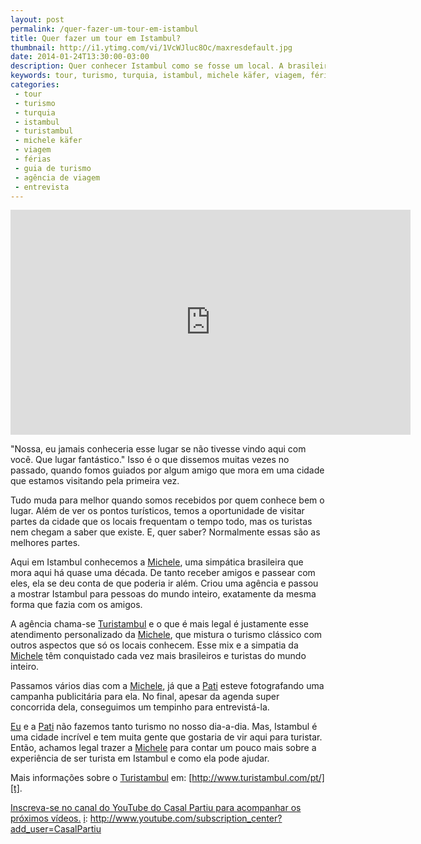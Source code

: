 ```yaml
---
layout: post
permalink: /quer-fazer-um-tour-em-istambul
title: Quer fazer um tour em Istambul?
thumbnail: http://i1.ytimg.com/vi/1VcWJluc8Oc/maxresdefault.jpg
date: 2014-01-24T13:30:00-03:00
description: Quer conhecer Istambul como se fosse um local. A brasileira Michele Käfer vive em Istanbul  e mostra aos brasileiros tudo o que a cidade tem de melhor.
keywords: tour, turismo, turquia, istambul, michele käfer, viagem, férias, guia de turismo, agência de viagem, entrevista
categories:
 - tour
 - turismo
 - turquia
 - istambul
 - turistambul
 - michele käfer
 - viagem
 - férias
 - guia de turismo
 - agência de viagem
 - entrevista
---
```

<div class="center">
<iframe width="640" height="360" src="http://www.youtube.com/embed/1VcWJluc8Oc" frameborder="0" allowfullscreen></iframe>
</div>

"Nossa, eu jamais conheceria esse lugar se não tivesse vindo aqui com você. Que lugar fantástico." Isso é o que dissemos muitas vezes no passado, quando fomos guiados por algum amigo que mora em uma cidade que estamos visitando pela primeira vez.

Tudo muda para melhor quando somos recebidos por quem conhece bem o lugar. Além de ver os pontos turísticos, temos a oportunidade de visitar partes da cidade que os locais frequentam o tempo todo, mas os turistas nem chegam a saber que existe. E, quer saber? Normalmente essas são as melhores partes.

Aqui em Istambul conhecemos a [Michele][m], uma simpática brasileira que mora aqui há quase uma década. De tanto receber amigos e passear com eles, ela se deu conta de que poderia ir além. Criou uma agência e passou a mostrar Istambul para pessoas do mundo inteiro, exatamente da mesma forma que fazia com os amigos.

A agência chama-se [Turistambul][t] e o que é mais legal é justamente esse atendimento personalizado da [Michele][m], que mistura o turismo clássico com outros aspectos que só os locais conhecem. Esse mix e a simpatia da [Michele][m] têm conquistado cada vez mais brasileiros e turistas do mundo inteiro.

Passamos vários dias com a [Michele][m], já que a [Pati][p] esteve fotografando uma campanha publicitária para ela. No final, apesar da agenda super concorrida dela, conseguimos um tempinho para entrevistá-la.

[Eu][v] e a [Pati][p] não fazemos tanto turismo no nosso dia-a-dia. Mas, Istambul é uma cidade incrível e tem muita gente que gostaria de vir aqui para turistar. Então, achamos legal trazer a [Michele][m] para contar um pouco mais sobre a experiência de ser turista em Istambul e como ela pode ajudar.

Mais informações sobre o [Turistambul][t] em: [http://www.turistambul.com/pt/][t].

[Inscreva-se no canal do YouTube do Casal Partiu para acompanhar os próximos vídeos.][i] 
[i]: http://www.youtube.com/subscription_center?add_user=CasalPartiu

[m]: http://www.turistambul.com/pt/#!/page_Services
[t]: http://www.turistambul.com/pt/
[p]: http://patriciafigueira.com.br
[v]: http://www.viniciusteles.com.br
[i]: http://www.youtube.com/subscription_center?add_user=CasalPartiu